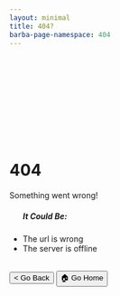 ```yaml
---
layout: minimal
title: 404?
barba-page-namespace: 404
---
```


<!-- You can override this in your page by creating a file with the same name in the same location and changing the text -->

<div class="center-text" style="margin-top: 200px">
    <h1>404</h1>
    <p>Something went wrong!</p>
    <ul class="browser-default">
        <h5>It Could Be:</h5>
        <li>The url is wrong</li>
        <li>The server is offline</li>
    </ul>
    <br/>
    <button class="btn waves-effect waves-light" onclick="window.history.go(-1)">< Go Back</button>
    <button class="btn waves-effect waves-light" onclick="window.location.href = '/';">🏠 Go Home</button>
</div>